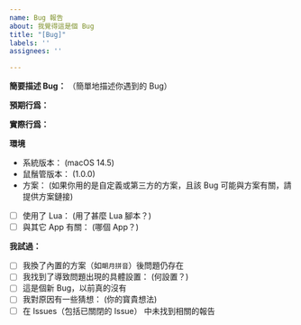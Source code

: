 ```yaml
---
name: Bug 報告
about: 我覺得這是個 Bug
title: "[Bug]"
labels: ''
assignees: ''

---
```


**簡要描述 Bug：**
（簡單地描述你遇到的 Bug）

**預期行爲：**

**實際行爲：**

**環境**
 - 系統版本： (macOS 14.5)
 - 鼠鬚管版本： (1.0.0)
 - 方案： (如果你用的是自定義或第三方的方案，且該 Bug 可能與方案有關，請提供方案鏈接)
 - [ ] 使用了 Lua： (用了甚麼 Lua 腳本？)
 - [ ] 與其它 App 有關： (哪個 App？)

**我試過：**
  - [ ] 我換了內置的方案（如`朙月拼音`）後問題仍存在
  - [ ] 我找到了導致問題出現的具體設置： (何設置？)
  - [ ] 這是個新 Bug，以前真的沒有
  - [ ] 我對原因有一些猜想： (你的寳貴想法)
  - [ ] 在 Issues（包括已關閉的 Issue） 中未找到相關的報告
